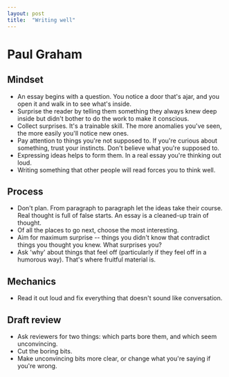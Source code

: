 ```yaml
---
layout: post
title:  "Writing well"
---
```


# Paul Graham

## Mindset

- An essay begins with a question. You notice a door that's ajar, and
  you open it and walk in to see what's inside.
- Surprise the reader by telling them something they always knew deep
  inside but didn't bother to do the work to make it conscious.
- Collect surprises. It's a trainable skill. The more anomalies you've
  seen, the more easily you'll notice new ones.
- Pay attention to things you're not supposed to. If you're curious
  about something, trust your instincts. Don't believe what you're
  supposed to.
- Expressing ideas helps to form them. In a real essay you're thinking
  out loud.
- Writing something that other people will read forces you to think
  well.

## Process

- Don't plan. From paragraph to paragraph let the ideas take their
  course. Real thought is full of false starts. An essay is a
  cleaned-up train of thought.
- Of all the places to go next, choose the most interesting.
- Aim for maximum surprise -- things you didn't know that contradict
  things you thought you knew. What surprises you?
- Ask 'why' about things that feel off (particularly if they feel off
  in a humorous way). That's where fruitful material is.

## Mechanics

- Read it out loud and fix everything that doesn't sound like
  conversation.

## Draft review

- Ask reviewers for two things: which parts bore them, and which seem
  unconvincing.
- Cut the boring bits.
- Make unconvincing bits more clear, or change what you're saying if
  you're wrong.

